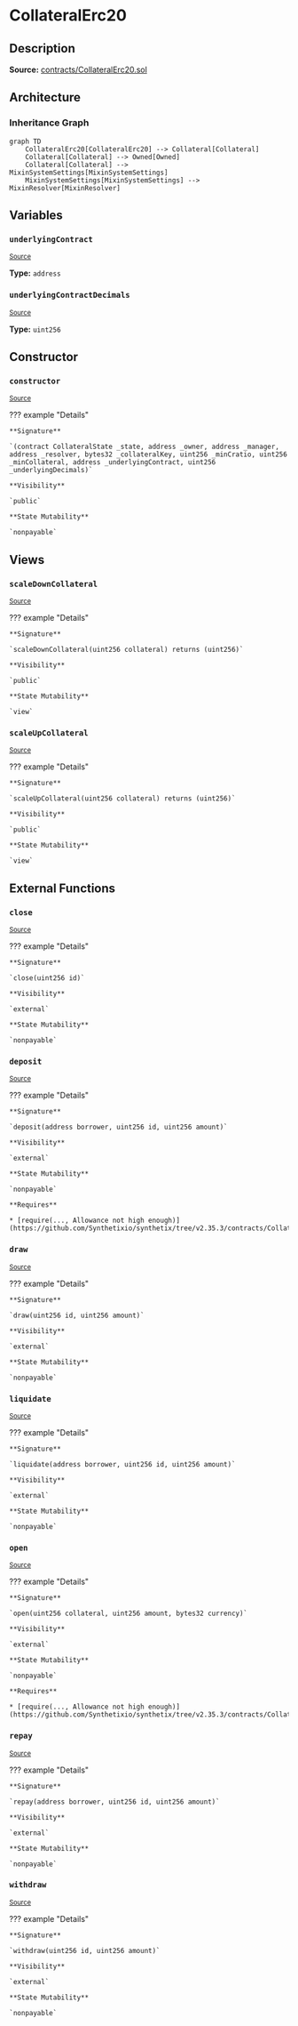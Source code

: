 # CollateralErc20

## Description

**Source:** [contracts/CollateralErc20.sol](https://github.com/Synthetixio/synthetix/tree/v2.35.3/contracts/CollateralErc20.sol)

## Architecture

### Inheritance Graph

```mermaid
graph TD
    CollateralErc20[CollateralErc20] --> Collateral[Collateral]
    Collateral[Collateral] --> Owned[Owned]
    Collateral[Collateral] --> MixinSystemSettings[MixinSystemSettings]
    MixinSystemSettings[MixinSystemSettings] --> MixinResolver[MixinResolver]

```

## Variables

### `underlyingContract`

<sub>[Source](https://github.com/Synthetixio/synthetix/tree/v2.35.3/contracts/CollateralErc20.sol#L17)</sub>

**Type:** `address`

### `underlyingContractDecimals`

<sub>[Source](https://github.com/Synthetixio/synthetix/tree/v2.35.3/contracts/CollateralErc20.sol#L19)</sub>

**Type:** `uint256`

## Constructor

### `constructor`

<sub>[Source](https://github.com/Synthetixio/synthetix/tree/v2.35.3/contracts/CollateralErc20.sol#L21)</sub>

??? example "Details"

    **Signature**

    `(contract CollateralState _state, address _owner, address _manager, address _resolver, bytes32 _collateralKey, uint256 _minCratio, uint256 _minCollateral, address _underlyingContract, uint256 _underlyingDecimals)`

    **Visibility**

    `public`

    **State Mutability**

    `nonpayable`

## Views

### `scaleDownCollateral`

<sub>[Source](https://github.com/Synthetixio/synthetix/tree/v2.35.3/contracts/CollateralErc20.sol#L120)</sub>

??? example "Details"

    **Signature**

    `scaleDownCollateral(uint256 collateral) returns (uint256)`

    **Visibility**

    `public`

    **State Mutability**

    `view`

### `scaleUpCollateral`

<sub>[Source](https://github.com/Synthetixio/synthetix/tree/v2.35.3/contracts/CollateralErc20.sol#L114)</sub>

??? example "Details"

    **Signature**

    `scaleUpCollateral(uint256 collateral) returns (uint256)`

    **Visibility**

    `public`

    **State Mutability**

    `view`

## External Functions

### `close`

<sub>[Source](https://github.com/Synthetixio/synthetix/tree/v2.35.3/contracts/CollateralErc20.sol#L53)</sub>

??? example "Details"

    **Signature**

    `close(uint256 id)`

    **Visibility**

    `external`

    **State Mutability**

    `nonpayable`

### `deposit`

<sub>[Source](https://github.com/Synthetixio/synthetix/tree/v2.35.3/contracts/CollateralErc20.sol#L62)</sub>

??? example "Details"

    **Signature**

    `deposit(address borrower, uint256 id, uint256 amount)`

    **Visibility**

    `external`

    **State Mutability**

    `nonpayable`

    **Requires**

    * [require(..., Allowance not high enough)](https://github.com/Synthetixio/synthetix/tree/v2.35.3/contracts/CollateralErc20.sol#L67)

### `draw`

<sub>[Source](https://github.com/Synthetixio/synthetix/tree/v2.35.3/contracts/CollateralErc20.sol#L97)</sub>

??? example "Details"

    **Signature**

    `draw(uint256 id, uint256 amount)`

    **Visibility**

    `external`

    **State Mutability**

    `nonpayable`

### `liquidate`

<sub>[Source](https://github.com/Synthetixio/synthetix/tree/v2.35.3/contracts/CollateralErc20.sol#L101)</sub>

??? example "Details"

    **Signature**

    `liquidate(address borrower, uint256 id, uint256 amount)`

    **Visibility**

    `external`

    **State Mutability**

    `nonpayable`

### `open`

<sub>[Source](https://github.com/Synthetixio/synthetix/tree/v2.35.3/contracts/CollateralErc20.sol#L37)</sub>

??? example "Details"

    **Signature**

    `open(uint256 collateral, uint256 amount, bytes32 currency)`

    **Visibility**

    `external`

    **State Mutability**

    `nonpayable`

    **Requires**

    * [require(..., Allowance not high enough)](https://github.com/Synthetixio/synthetix/tree/v2.35.3/contracts/CollateralErc20.sol#L42)

### `repay`

<sub>[Source](https://github.com/Synthetixio/synthetix/tree/v2.35.3/contracts/CollateralErc20.sol#L89)</sub>

??? example "Details"

    **Signature**

    `repay(address borrower, uint256 id, uint256 amount)`

    **Visibility**

    `external`

    **State Mutability**

    `nonpayable`

### `withdraw`

<sub>[Source](https://github.com/Synthetixio/synthetix/tree/v2.35.3/contracts/CollateralErc20.sol#L77)</sub>

??? example "Details"

    **Signature**

    `withdraw(uint256 id, uint256 amount)`

    **Visibility**

    `external`

    **State Mutability**

    `nonpayable`
